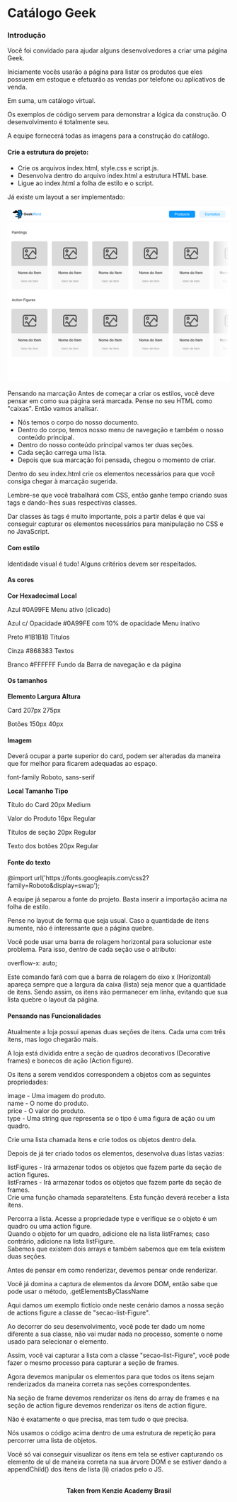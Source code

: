 <h1>Catálogo Geek</h1>

<h3>Introdução</h3>
Você foi convidado para ajudar alguns desenvolvedores a criar uma página Geek.

Iniciamente vocês usarão a página para listar os produtos que eles possuem em estoque e efetuarão as vendas por telefone ou aplicativos de venda.

Em suma, um catálogo virtual.

Os exemplos de código servem para demonstrar a lógica da construção. O desenvolvimento é totalmente seu.

A equipe fornecerá todas as imagens para a construção do catálogo.

<h4>Crie a estrutura do projeto:</h4>

- Crie os arquivos index.html, style.css e script.js.
- Desenvolva dentro do arquivo index.html a estrutura HTML base.
- Ligue ao index.html a folha de estilo e o script.

Já existe um layout a ser implementado:

<img src="./assets/example-1.png" alt="example 1" />

Pensando na marcação
Antes de começar a criar os estilos, você deve pensar em como sua página será marcada. Pense no seu HTML como "caixas". Então vamos analisar.

- Nós temos o corpo do nosso documento.
- Dentro do corpo, temos nosso menu de navegação e também o nosso conteúdo principal.
- Dentro do nosso conteúdo principal vamos ter duas seções.
- Cada seção carrega uma lista.
- Depois que sua marcação foi pensada, chegou o momento de criar.

Dentro do seu index.html crie os elementos necessários para que você consiga chegar à marcação sugerida.

Lembre-se que você trabalhará com CSS, então ganhe tempo criando suas tags e dando-lhes suas respectivas classes.

Dar classes às tags é muito importante, pois a partir delas é que vai conseguir capturar os elementos necessários para manipulação no CSS e no JavaScript.

<h4>Com estilo</h4>
Identidade visual é tudo! Alguns critérios devem ser respeitados.

<h4>As cores</h4>

<b>Cor Hexadecimal Local</b>

Azul #0A99FE Menu ativo (clicado)

Azul c/ Opacidade #0A99FE com 10% de opacidade Menu inativo

Preto #1B1B1B Títulos

Cinza #868383 Textos

Branco #FFFFFF Fundo da Barra de navegação e da página

<h4>Os tamanhos</h4>

<b>Elemento Largura Altura</b>

Card 207px 275px

Botões 150px 40px

<h4>Imagem</h4>
Deverá ocupar a parte superior do card, podem ser alteradas da maneira que for melhor para ficarem adequadas ao espaço.

font-family Roboto, sans-serif

<b>Local Tamanho Tipo</b>

Título do Card 20px Medium

Valor do Produto 16px Regular

Títulos de seção 20px Regular

Texto dos botões 20px Regular

<h4>Fonte do texto</h4>
@import url('https://fonts.googleapis.com/css2?family=Roboto&display=swap');

A equipe já separou a fonte do projeto. Basta inserir a importação acima na folha de estilo.

Pense no layout de forma que seja usual. Caso a quantidade de itens aumente, não é interessante que a página quebre.

Você pode usar uma barra de rolagem horizontal para solucionar este problema. Para isso, dentro de cada seção use o atributo:

overflow-x: auto;

Este comando fará com que a barra de rolagem do eixo x (Horizontal) apareça sempre que a largura da caixa (lista) seja menor que a quantidade de itens. Sendo assim, os itens irão permanecer em linha, evitando que sua lista quebre o layout da página.

<h4>Pensando nas Funcionalidades</h4>
Atualmente a loja possui apenas duas seções de itens. Cada uma com três itens, mas logo chegarão mais.

A loja está dividida entre a seção de quadros decorativos (Decorative frames) e bonecos de ação (Action figure).

Os itens a serem vendidos correspondem a objetos com as seguintes propriedades:

image - Uma imagem do produto.  
name - O nome do produto.  
price - O valor do produto.  
type - Uma string que representa se o tipo é uma figura de ação ou um quadro.  

Crie uma lista chamada itens e crie todos os objetos dentro dela.

Depois de já ter criado todos os elementos, desenvolva duas listas vazias:

listFigures - Irá armazenar todos os objetos que fazem parte da seção de action figures.  
listFrames - Irá armazenar todos os objetos que fazem parte da seção de frames.  
Crie uma função chamada separateItens. Esta função deverá receber a lista itens.  

Percorra a lista. Acesse a propriedade type e verifique se o objeto é um quadro ou uma action figure.  
Quando o objeto for um quadro, adicione ele na lista listFrames; caso contrário, adicione na lista listFigure.  
Sabemos que existem dois arrays e também sabemos que em tela existem duas seções.  

Antes de pensar em como renderizar, devemos pensar onde renderizar.

Você já domina a captura de elementos da árvore DOM, então sabe que pode usar o método, .getElementsByClassName 

Aqui damos um exemplo fictício onde neste cenário damos a nossa seção de actions figure a classe de "secao-list-Figure".

Ao decorrer do seu desenvolvimento, você pode ter dado um nome diferente a sua classe, não vai mudar nada no processo, somente o nome usado para selecionar o elemento.

Assim, você vai capturar a lista com a classe "secao-list-Figure", você pode fazer o mesmo processo para capturar a seção de frames.

Agora devemos manipular os elementos para que todos os itens sejam renderizados da maneira correta nas seções correspondentes.

Na seção de frame devemos renderizar os itens do array de frames e na seção de action figure devemos renderizar os itens de action figure.

Não é exatamente o que precisa, mas tem tudo o que precisa.

Nós usamos o código acima dentro de uma estrutura de repetição para percorrer uma lista de objetos.

Você só vai conseguir visualizar os itens em tela se estiver capturando os elemento de ul de maneira correta na sua árvore DOM e se estiver dando a appendChild() dos itens de lista (li) criados pelo o JS.
<br>
<br>

<p align="center"><b>Taken from Kenzie Academy Brasil</b></p>
